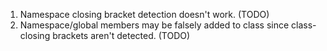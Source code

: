 ﻿1) Namespace closing bracket detection doesn't work. (TODO)
2) Namespace/global members may be falsely added to class since class-closing brackets aren't detected. (TODO)